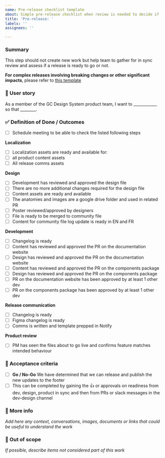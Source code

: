 ```yaml
---
name: Pre-release checklist template
about: Simple pre-release checklist when review is needed to decide if we're ready to release
title: 'Pre-release: '
labels: ''
assignees: ''

---
```

### Summary 
This step should not create new work but help team to gather for in sync review and assess if a release is ready to go or not.

**For complex releases involving breaking changes or other significant impacts**, please refer to [this template](https://docs.google.com/document/d/1n-5R--fhFXdKjdSOi4VGJuiEM7jUc2JSHc6dk6t1rP4/edit?tab=t.yvopanekmn4s#bookmark=id.g7bu7npwc6un)

### 📇 User story
As a member of the GC Design System product team, I want to ____________ so that ________.

### ✅ Definition of Done / Outcomes

- [ ] Schedule meeting to be able to check the listed following steps

**Localization**
- [ ] Localization assets are ready and available for: 
- [ ] all product content assets
- [ ] All release comms assets

**Design**
- [ ] Development has reviewed and approved the design file
- [ ] There are no more additional changes required for the design file
- [ ] Content assets are ready and available  
- [ ] The anatomies and images are a google drive folder and used in related PR
- [ ] Poster reviewed/approved by designers 
- [ ] File is ready to be merged to community file
- [ ] Content for community file log update is ready in EN and FR 

**Development**
- [ ] Changelog is ready
- [ ] Content has reviewed and approved the PR on the documentation website
- [ ] Design has reviewed and approved the PR on the documentation website
- [ ] Content has reviewed and approved the PR on the components package
- [ ] Design has reviewed and approved the PR on the components package
- [ ] PR on the documentation website has been approved by at least 1 other dev
- [ ] PR on the components package has been approved by at least 1 other dev

**Release communication**
- [ ] Changelog is ready
- [ ] Figma changelog is ready 
- [ ] Comms is written and template prepped in Notify

**Product review**
- [ ] PM has seen the files about to go live and confirms feature matches intended behaviour 

### 📜 Acceptance criteria

- [ ] **Go / No-Go** We have determined that we can release and publish the new updates to the footer
- [ ] This can be completed by gaining the 👍 or approvals on readiness from dev, design, product in sync and then from PRs or slack messages in the dev-design channel

### 📝 More info
_Add here any context, conversations, images, documents or links that could be useful to understand the work_

### 🚫 Out of scope
_If possible, describe items not considered part of this work_
